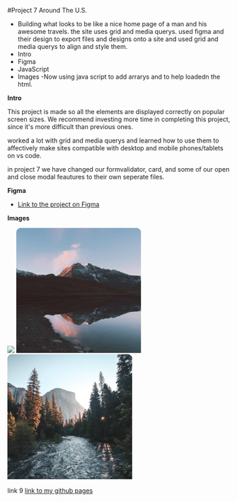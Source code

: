 #Project 7 Around The U.S.

- Building what looks to be like a nice home page of a man and his awesome travels. the site uses grid and media querys.
  used figma and their design to export files and designs onto a site and used grid and media querys to align and style them.
- Intro
- Figma
- JavaScript
- Images
  -Now using java script to add arrarys and to help loadedn the html.

**Intro**

This project is made so all the elements are displayed correctly on popular screen sizes. We recommend investing more time in completing this project, since it's more difficult than previous ones.

worked a lot with grid and media querys and learned how to use them to affectively make sites compatible with desktop and mobile phones/tablets on vs code.

in project 7 we have changed our formvalidator, card, and some of our open and close modal feautures to their own seperate files.

**Figma**

- [Link to the project on Figma](https://www.figma.com/file/ii4xxsJ0ghevUOcssTlHZv/Sprint-3%3A-Around-the-US?node-id=0%3A1)

**Images**

<img src="./images/jacques-costeau.jpg">
<img src="./images/vanoise-national-park.jpg">
<img src="./images/yosemite-valley.jpg">

link 9
[link to my github pages](https://bryananjola.github.io/se_project_aroundtheus/)
